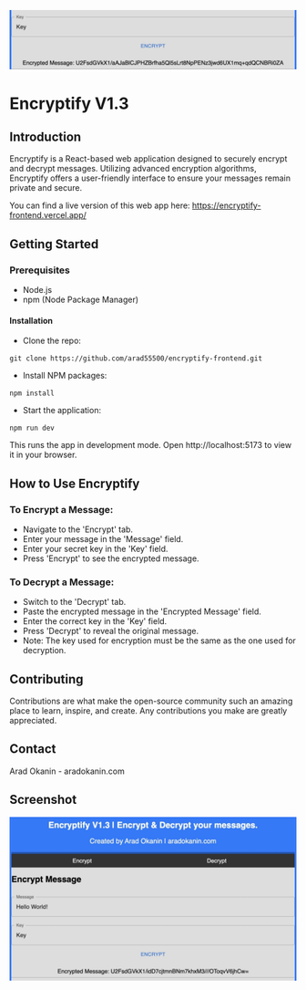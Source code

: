 ![Screenshot2](src/Screenshots/Screenshot2.jpg "screenshot2")

# Encryptify V1.3

## Introduction

Encryptify is a React-based web application designed to securely encrypt and decrypt messages. Utilizing advanced encryption algorithms, Encryptify offers a user-friendly interface to ensure your messages remain private and secure.

You can find a live version of this web app here: https://encryptify-frontend.vercel.app/

## Getting Started

### Prerequisites
- Node.js
- npm (Node Package Manager)

#### Installation
- Clone the repo:

```
git clone https://github.com/arad55500/encryptify-frontend.git
```

- Install NPM packages:

```
npm install
```

- Start the application:

```
npm run dev
```

This runs the app in development mode. Open http://localhost:5173 to view it in your browser.

## How to Use Encryptify

### To Encrypt a Message:
- Navigate to the 'Encrypt' tab.
- Enter your message in the 'Message' field.
- Enter your secret key in the 'Key' field.
- Press 'Encrypt' to see the encrypted message.

### To Decrypt a Message:
- Switch to the 'Decrypt' tab.
- Paste the encrypted message in the 'Encrypted Message' field.
- Enter the correct key in the 'Key' field.
- Press 'Decrypt' to reveal the original message.
- Note: The key used for encryption must be the same as the one used for decryption.

## Contributing
Contributions are what make the open-source community such an amazing place to learn, inspire, and create. Any contributions you make are greatly appreciated.

## Contact
Arad Okanin - aradokanin.com

## Screenshot

![Screenshot1](src/Screenshots/Screenshot1.jpg "screenshot1")

